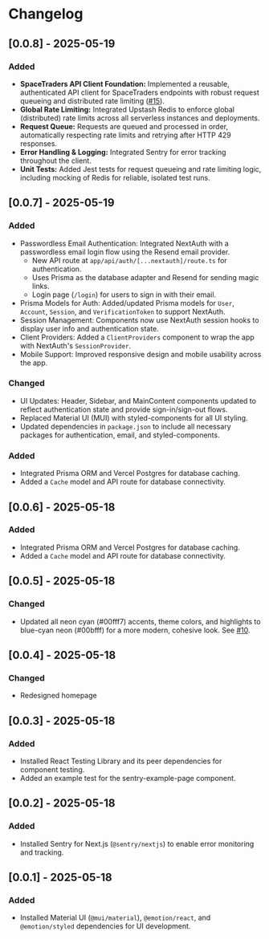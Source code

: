 # Changelog

## [0.0.8] - 2025-05-19
### Added
- **SpaceTraders API Client Foundation:** Implemented a reusable, authenticated API client for SpaceTraders endpoints with robust request queueing and distributed rate limiting ([#15](https://github.com/Justinn/commandnet/issues/15)).
- **Global Rate Limiting:** Integrated Upstash Redis to enforce global (distributed) rate limits across all serverless instances and deployments.
- **Request Queue:** Requests are queued and processed in order, automatically respecting rate limits and retrying after HTTP 429 responses.
- **Error Handling & Logging:** Integrated Sentry for error tracking throughout the client.
- **Unit Tests:** Added Jest tests for request queueing and rate limiting logic, including mocking of Redis for reliable, isolated test runs.

## [0.0.7] - 2025-05-19
### Added
- Passwordless Email Authentication: Integrated NextAuth with a passwordless email login flow using the Resend email provider.
  - New API route at `app/api/auth/[...nextauth]/route.ts` for authentication.
  - Uses Prisma as the database adapter and Resend for sending magic links.
  - Login page (`/login`) for users to sign in with their email.
- Prisma Models for Auth: Added/updated Prisma models for `User`, `Account`, `Session`, and `VerificationToken` to support NextAuth.
- Session Management: Components now use NextAuth session hooks to display user info and authentication state.
- Client Providers: Added a `ClientProviders` component to wrap the app with NextAuth's `SessionProvider`.
- Mobile Support: Improved responsive design and mobile usability across the app.

### Changed
- UI Updates: Header, Sidebar, and MainContent components updated to reflect authentication state and provide sign-in/sign-out flows.
- Replaced Material UI (MUI) with styled-components for all UI styling.
- Updated dependencies in `package.json` to include all necessary packages for authentication, email, and styled-components.

### Added
- Integrated Prisma ORM and Vercel Postgres for database caching.
- Added a `Cache` model and API route for database connectivity.

## [0.0.6] - 2025-05-18
### Added
- Integrated Prisma ORM and Vercel Postgres for database caching.
- Added a `Cache` model and API route for database connectivity.

## [0.0.5] - 2025-05-18
### Changed
- Updated all neon cyan (#00fff7) accents, theme colors, and highlights to blue-cyan neon (#00bfff) for a more modern, cohesive look. See [#10](https://github.com/Justinn/commandnet/issues/10).

## [0.0.4] - 2025-05-18
### Changed
- Redesigned homepage

## [0.0.3] - 2025-05-18
### Added
- Installed React Testing Library and its peer dependencies for component testing.
- Added an example test for the sentry-example-page component.

## [0.0.2] - 2025-05-18
### Added
- Installed Sentry for Next.js (`@sentry/nextjs`) to enable error monitoring and tracking.

## [0.0.1] - 2025-05-18
### Added
- Installed Material UI (`@mui/material`), `@emotion/react`, and `@emotion/styled` dependencies for UI development. 